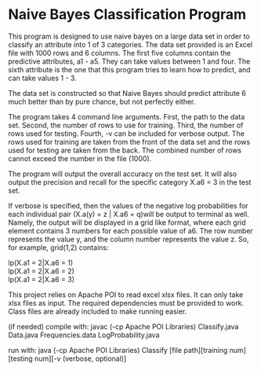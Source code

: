 # Naive Bayes Classification Program

This program is designed to use naive bayes on a large data set in order to classify an attribute into 1 of 3 categories.  The data set provided is an Excel file with 1000 rows and 6 columns.  The first five columns contain the predictive attributes, a1 - a5.  They can take values between 1 and four.  The sixth attribute is the one that this program tries to learn how to predict, and can take values 1 - 3.

The data set is constructed so that Naive Bayes should predict attribute 6 much better than by pure chance, but not perfectly either.

The program takes 4 command line arguments.  First, the path to the data set.  Second, the number of rows to use for training.  Third, the number of rows used for testing.  Fourth, -v can be included for verbose output.  The rows used for training are taken from the front of the data set and the rows used for testing are taken from the back.  The combined number of rows cannot exceed the number in the file (1000).

The program will output the overall accuracy on the test set.  It will also output the precision and recall for the specific category X.a6 = 3 in the test set.

If verbose is specified, then the values of the negative log probabilities for each individual pair (X.a(y) = z | X.a6 = q)will be output to terminal as well.  Namely, the output will be displayed in a grid like format, where each grid element contains 3 numbers for each possible value of a6.  The row number represents the value y, and the column number represents the value z.  So, for example, grid(1,2) contains:

lp(X.a1 = 2|X.a6 = 1)  
lp(X.a1 = 2|X.a6 = 2)  
lp(X.a1 = 2|X.a6 = 3)  

This project relies on Apache POI to read excel xlsx files.  It can only
take xlsx files as input.  The required dependencies must be provided to
work.  Class files are already included to make running easier.

(if needed) compile with:
    javac (-cp Apache POI Libraries) Classify.java Data.java Frequencies.data LogProbability.java

run with:
    java (-cp Apache POI Libraries) Classify [file path][training num][testing num][-v (verbose, optional)]
